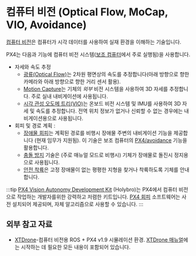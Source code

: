 # 컴퓨터 비전 (Optical Flow, MoCap, VIO, Avoidance)

[컴퓨터 비전](https://en.wikipedia.org/wiki/Computer_vision)은 컴퓨터가 시각 데이터를 사용하여 실재 환경을 이해하는 기술입니다.

PX4는 다음과 기능에 컴퓨터 비전 시스템([보조 컴퓨터](../companion_computer/pixhawk_companion.md)에서 주로 실행됨)을 사용합니다.
- 자세와 속도 추정
  - [광류(Optical Flow)](../sensor/optical_flow.md)는 2차원 평면상의 속도를 추정합니다(아래 방향으로 향한 카메라와 아래 방향으로 향한 거리 센서 활용).
  - [Motion Capture](../computer_vision/motion_capture.md)는 기체의 *외부* 비전 시스템을 사용하여 3D 자세를 추정합니다. 주로 실내 내비게이션에 사용됩니다.
  - [시각 관성 오도메 트리(VIO)](../computer_vision/visual_inertial_odometry.md)는 온보드 비전 시스템 및 IMU를 사용하여 3D 자세 및 속도를 추정합니다. 전역 위치 정보가 없거나 신뢰할 수 없는 경우에는 내비게이션용으로 사용됩니다.
- 회피 및 경로 계획 :
  - [장애물 회피](../computer_vision/obstacle_avoidance.md)는 계획된 경로를 비행시 장애물 주변의 내비게이션 기능을 제공합니다 (현재 임무가 지원됨). 이 기술은 보조 컴퓨터의 [PX4/avoidance](https://github.com/PX4/avoidance) 기능을 활용합니다.
  - [충돌 방지](../computer_vision/collision_prevention.md) 기술은 (주로 매뉴얼 모드로 비행시) 기체가 장애물로 돌진시 정지용으로 사용됩니다.
  - [안전 착륙](../computer_vision/safe_landing.md)은 고정 장애물이 없는 평평한 지형을 찾거나 착륙하도록 기체를 안내합니다.

:::tip
[PX4 Vision Autonomy Development Kit](../complete_vehicles/px4_vision_kit.md) (Holybro)는 PX4에서 컴퓨터 비전으로 작업하는 개발자를위한 강력하고 저렴한 키트입니다. [PX4 회피](https://github.com/PX4/avoidance#obstacle-detection-and-avoidance) 소프트웨어는 사전 설치되어 제공되며, 자체 알고리즘으로 사용할 수 있습니다.
:::

## 외부 참고 자료

- [XTDrone](https://github.com/robin-shaun/XTDrone/blob/master/README.en.md)-컴퓨터 비전용 ROS + PX4 v1.9 시뮬레이션 환경. [XTDrone 매뉴얼](https://www.yuque.com/xtdrone/manual_en)에는 시작하는 데 필요한 모든 내용이 포함되어 있습니다.
